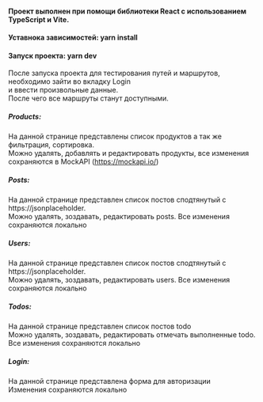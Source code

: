 #### Проект выполнен при помощи библиотеки React с использованием TypeScript и Vite.

#### Уставнока зависимостей: yarn install

#### Запуск проекта: yarn dev

После запуска проекта для тестирования путей и маршрутов, необходимо зайти во вкладку Login<br>
и ввести произвольные данные.<br>
После чего все маршруты станут доступными.<br>

##### Products:

На данной странице представлены список продуктов а так же фильтрация, сортировка.<br>
Можно удалять, добавлять и редактировать продукты, все изменения сохраняются в MockAPI (https://mockapi.io/)<br>

##### Posts:

На данной странице представлен список постов сподтянутый с https://jsonplaceholder.<br>
Можно удалять, зоздавать, редактировать posts. Все изменения сохраняются локально

##### Users:

На данной странице представлен список постов сподтянутый с https://jsonplaceholder.<br>
Можно удалять, зоздавать, редактировать users. Все изменения сохраняются локально

##### Todos:

На данной странице представлен список постов todo<br>
Можно удалять, зоздавать, редактировать отмечать выполненные todo. Все изменения сохраняются локально

##### Login:

На данной странице представлена форма для авторизации<br>
Изменения сохраняются локально
